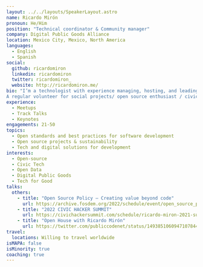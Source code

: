 ```yaml
---
layout: ../../layouts/SpeakerLayout.astro
name: Ricardo Mirón
pronoun: He/Him
position: "Technical coordinator & Community manager"
company: Digital Public Goods Alliance
location: Mexico City, Mexico, North America
languages:
  - English
  - Spanish
social:
  github: ricardomiron
  linkedin: ricardomiron
  twitter: ricardomiron_
  website: http://ricardomiron.me/
bio: "I’m a technologist with experience managing, hosting, and leading community-driven programs, projects, and events focused on tech, data and science. 
A regular volunteer for social projects/ open source enthusiast / civic hacker and LGBT+ rights advocate."
experience:
  - Meetups
  - Track Talks
  - Keynotes
engagements: 21-50
topics:
  - Open standards and best practices for software development
  - Open source projects & sustainability
  - Tech and digital solutions for development 
interests:
  - Open-source
  - Civic Tech
  - Open Data
  - Digital Public Goods
  - Tech for Good 
talks:
  others:
    - title: "Open Source Policy – Creating value beyond code"
      url: https://archive.fosdem.org/2022/schedule/event/open_source_policy/
    - title: "2022 CIVIC HACKER SUMMIT"
      url: https://civichackersummit.com/schedule/ricardo-miron-2021-summit/
    - title: "Open House with Ricardo Mirón"
      url: https://twitter.com/publiccodenet/status/1493851060947107844/photo/1   
travel:
  locations: Willing to travel worldwide
isMAPA: false
isMinority: true
coaching: true
---
```

